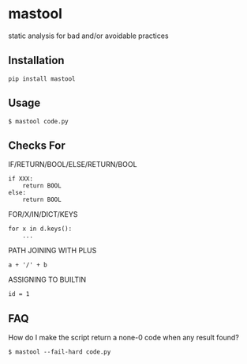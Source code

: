# mastool

static analysis for bad and/or avoidable practices

## Installation

    pip install mastool

## Usage

    $ mastool code.py

## Checks For

IF/RETURN/BOOL/ELSE/RETURN/BOOL

    if XXX:
        return BOOL
    else:
        return BOOL

FOR/X/IN/DICT/KEYS

    for x in d.keys():
        ...

PATH JOINING WITH PLUS

    a + '/' + b

ASSIGNING TO BUILTIN

    id = 1

## FAQ

How do I make the script return a none-0 code when any result found?

    $ mastool --fail-hard code.py
